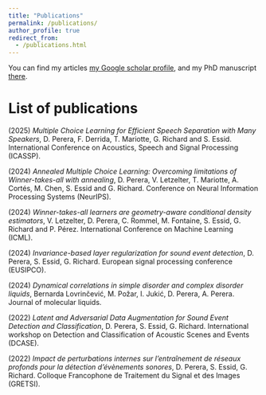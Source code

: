 ```yaml
---
title: "Publications"
permalink: /publications/
author_profile: true
redirect_from: 
  - /publications.html
---
```


You can find my articles [my Google scholar profile](https://scholar.google.com/citations?hl=en&user=eyL65OAAAAAJ), and my PhD manuscript [there](https://drive.google.com/file/d/1NfLrypO9INlEpWzLxX5T_ScypGaS0ZBW/view?usp=drive_link).

# List of publications

(2025) *Multiple Choice Learning for Efficient Speech Separation with Many Speakers*, D. Perera, F. Derrida, T. Mariotte, G. Richard and S. Essid. International Conference on Acoustics, Speech and Signal Processing (ICASSP).

(2024) *Annealed Multiple Choice Learning: Overcoming limitations of Winner-takes-all with annealing*, D. Perera, V. Letzelter, T. Mariotte, A. Cortés, M. Chen, S. Essid and G. Richard. Conference on Neural Information Processing Systems (NeurIPS).

(2024) *Winner-takes-all learners are geometry-aware conditional density estimators*, V. Letzelter, D. Perera, C. Rommel, M. Fontaine, S. Essid, G. Richard and P. Pérez. International Conference on Machine Learning (ICML).

(2024) *Invariance-based layer regularization for sound event detection*, D. Perera, S. Essid, G. Richard. European signal processing conference (EUSIPCO).

(2024) *Dynamical correlations in simple disorder and complex disorder liquids*, Bernarda Lovrinčević, M. Požar, I. Jukić, D. Perera, A. Perera. Journal of molecular liquids.

(2022) *Latent and Adversarial Data Augmentation for Sound Event Detection and Classification*, D. Perera, S. Essid, G. Richard. International workshop on Detection and Classification of Acoustic Scenes and Events (DCASE).

(2022) *Impact de perturbations internes sur l’entraînement de réseaux profonds pour la détection d’évènements sonores*, D. Perera, S. Essid, G. Richard. Colloque Francophone de Traitement du Signal et des Images (GRETSI).
